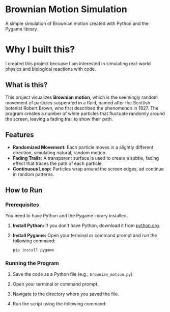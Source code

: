# Brownian Motion Simulation

A simple simulation of Brownian motion created with Python and the Pygame library.

# Why I built this?

I created this project becuase I am interested in simulating real-world physics and biological reactions with code.

## What is this?

This project visualizes **Brownian motion**, which is the seemingly random movement of particles suspended in a fluid, named after the Scottish botanist Robert Brown, who first described the phenomenon in 1827.
The program creates a number of white particles that fluctuate randomly around the screen, leaving a fading trail to show their path.

## Features

- **Randomized Movement:** Each particle moves in a slightly different direction, simulating natural, random motion.
- **Fading Trails:** A transparent surface is used to create a subtle, fading effect that traces the path of each particle.
- **Continuous Loop:** Particles wrap around the screen edges, ad continue in random patterns.

## How to Run

### Prerequisites

You need to have Python and the Pygame library installed.

1.  **Install Python:** If you don't have Python, download it from [python.org](https://www.python.org/).
2.  **Install Pygame:** Open your terminal or command prompt and run the following command:

    ```bash
    pip install pygame
    ```

### Running the Program

1.  Save the code as a Python file (e.g., `brownian_motion.py`).
2.  Open your terminal or command prompt.
3.  Navigate to the directory where you saved the file.
4.  Run the script using the following command:


    ```bas    python brownian_motion.py
    ```
